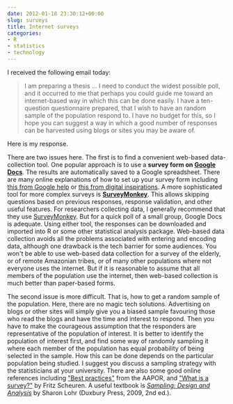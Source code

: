 ```yaml
---
date: 2012-01-18 23:30:12+00:00
slug: surveys
title: Internet surveys
categories:
- R
- statistics
- technology
---
```


I received the following email today:

>I am preparing a thesis ... I need to conduct the widest possible poll, and it occurred to me that perhaps you could guide me toward an internet-based way in which this can be done easily. I have a ten-question questionnaire prepared, that I wish to have an random sample of the population respond to. I have no budget for this, so I hope you can suggest a way in which a good number of responses can be harvested using blogs or sites you may be aware of.


Here is my response.<!-- more -->

There are two issues here. The first is to find a convenient web-based data-collection tool. One popular approach is to use a **survey form on [Google Docs](http://docs.google.com)**. The results are automatically saved to a Google spreadsheet. There are many online explanations of how to set up your survey form including [this from Google help](http://support.google.com/docs/bin/answer.py?hl=en&answer=87809) or [this from digital inspirations](http://www.labnol.org/software/google-docs-forms-for-surveys/10056/). A more sophisticated tool for more complex surveys is **[SurveyMonkey](http://www.surveymonkey.com)**. This allows skipping questions based on previous responses, response validation, and other useful features. For researchers collecting data, I generally recommend that they use [SurveyMonkey](http://www.surveymonkey.com). But for a quick poll of a small group, Google Docs is adequate. Using either tool, the responses can be downloaded and imported into R or some other statistical analysis package. Web-based data collection avoids all the problems associated with entering and encoding data, although one drawback is the tech barrier for some audiences. You won't be able to use web-based data collection for a survey of the elderly, or of remote Amazonian tribes, or of many other populations where not everyone uses the internet. But if it is reasonable to assume that all members of the population use the internet, then web-based collection is much better than paper-based forms.

The second issue is more difficult. That is, how to get a random sample of the population. Here, there are no magic tech solutions. Advertising on blogs or other sites will simply give you a biased sample favouring those who read the blogs and have the time and interest to respond. Then you have to make the courageous assumption that the responders are representative of the population of interest. It is better to identify the population of interest first, and find some way of randomly sampling it where each member of the population has equal probability of being selected in the sample. How this can be done depends on the particular population being studied. I suggest you discuss a sampling strategy with the statisticians at your university. There are also some good online references including ["Best practices"](https://www.aapor.org/Standards-Ethics/Best-Practices.aspx) from the AAPOR, and ["What is a survey?"](https://web.archive.org/web/20181204214013/https://whatisasurvey.info/) by Fritz Scheuren. A useful textbook is _[Sampling: Design and Analysis](http://www.amazon.com/gp/product/0495105279/ref=as_li_ss_tl?ie=UTF8&tag=prorobjhyn-20&linkCode=as2&camp=1789&creative=390957&creativeASIN=0495105279)_ by Sharon Lohr (Duxbury Press, 2009, 2nd ed.).
